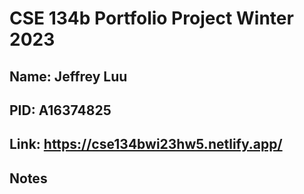 # CSE 134b Portfolio Project Winter 2023

## Name: Jeffrey Luu

## PID: A16374825

## Link: <https://cse134bwi23hw5.netlify.app/>

## Notes
